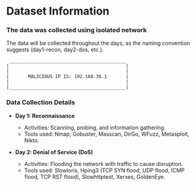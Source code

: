 # Dataset Information

### The data was collected using isolated network 
The data will be collected throughout the days, as the naming convention suggests (day1-recon, day2-dos, etc.).

```
 ___________________________________________
|                                           |
|                                           |
|       MALICIOUS IP IS: 192.168.36.1       |
|                                           |
|___________________________________________|
```

### Data Collection Details
- **Day 1: Reconnaissance**
  - Activities: Scanning, probing, and information gathering.
  - Tools used: Nmap, Gobuster, Masscan, DirGo, WFuzz, Metasploit, Nikto.

- **Day 2: Denial of Service (DoS)**
  - Activities: Flooding the network with traffic to cause disruption.
  - Tools used: Slowloris, Hping3 (TCP SYN flood, UDP flood, ICMP flood, TCP RST flood), Slowhttptest, Xerxes, GoldenEye.
